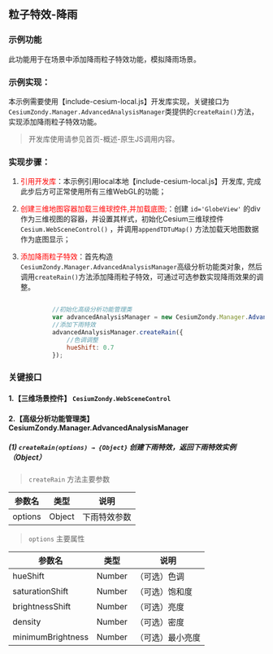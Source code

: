 ## 粒子特效-降雨

### 示例功能

此功能用于在场景中添加降雨粒子特效功能，模拟降雨场景。

### 示例实现：

本示例需要使用【include-cesium-local.js】开发库实现，关键接口为`CesiumZondy.Manager.AdvancedAnalysisManager`类提供的`createRain()`方法，实现添加降雨粒子特效功能。

>开发库使用请参见首页-概述-原生JS调用内容。

### 实现步骤：

1. <font color=red>引用开发库</font>：本示例引用local本地【include-cesium-local.js】开发库, 完成此步后方可正常使用所有三维WebGL的功能；

2. <font color=red>创建三维地图容器加载三维球控件,并加载底图;</font>：创建 `id='GlobeView'` 的div作为三维视图的容器，并设置其样式，初始化Cesium三维球控件 `Cesium.WebSceneControl()` ，并调用`appendTDTuMap()` 方法加载天地图数据作为底图显示；


3. <font color=red>添加降雨粒子特效</font>：首先构造`CesiumZondy.Manager.AdvancedAnalysisManager`高级分析功能类对象，然后调用`createRain()`方法添加降雨粒子特效，可通过可选参数实现降雨效果的调整。

``` Javascript

            //初始化高级分析功能管理类
            var advancedAnalysisManager = new CesiumZondy.Manager.AdvancedAnalysisManager({ viewer: webGlobe.viewer });
            //添加下雨特效
            advancedAnalysisManager.createRain({
                //色调调整
                hueShift: 0.7
            });

```


### 关键接口

#### 1.【三维场景控件】 `CesiumZondy.WebSceneControl` 

#### 2.【高级分析功能管理类】 CesiumZondy.Manager.AdvancedAnalysisManager

##### (1) `createRain(options) → {Object}` 创建下雨特效，返回下雨特效实例（Object）

> `createRain` 方法主要参数

|参数名|类型|说明|
|-|-|-|
|options|Object|下雨特效参数|

> `options` 主要属性

|参数名|类型|说明|
|-|-|-|
|hueShift|Number|（可选）色调|
|saturationShift|Number|（可选）饱和度|
|brightnessShift|Number|（可选）亮度|
|density|Number|（可选）密度|
|minimumBrightness|Number|（可选）最小亮度|
